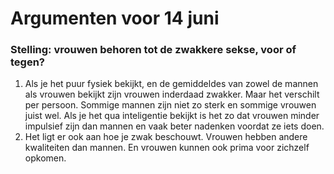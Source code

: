 # Argumenten voor 14 juni

### Stelling: vrouwen  behoren tot de zwakkere sekse, voor of tegen?

1. Als je het puur fysiek bekijkt, en de gemiddeldes van zowel de mannen als vrouwen bekijkt zijn vrouwen inderdaad zwakker. Maar het verschilt per persoon. Sommige mannen zijn niet zo sterk en sommige vrouwen juist wel. Als je het qua inteligentie bekijkt is het zo dat vrouwen minder impulsief zijn dan mannen en vaak beter nadenken voordat ze iets doen.
2. Het ligt er ook aan hoe je zwak beschouwt. Vrouwen hebben andere kwaliteiten dan mannen. En vrouwen kunnen ook prima voor zichzelf opkomen.